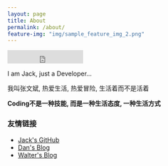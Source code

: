 ```yaml
---
layout: page
title: About
permalink: /about/
feature-img: "img/sample_feature_img_2.png"
---
```


<iframe src="http://ghbtns.com/github-btn.html?user=zhwbqd&type=follow&count=true&size=large" allowtransparency="true" frameborder="0" scrolling="0" width="170" height="30"></iframe>

<span>

<p>I am Jack, just a Developer...</p>

<p>我叫张文斌, 热爱生活, 热爱冒险, 生活着而不是活着</p>

<p><b>Coding不是一种技能, 而是一种生活态度, 一种生活方式</b></p>
</span>


<h3>友情链接</h3>
<ul>
  <li><a href="https://github.com/zhwbqd">Jack's GitHub</a></li>
  <li><a href="http://shanhh.com/">Dan's Blog</a></li>
  <li><a href="http://walterinsh.github.io">Walter's Blog</a></li>
</ul>

